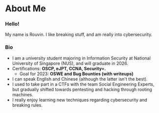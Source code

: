 # About Me

### Hello!

My name is Rouvin. I like breaking stuff, and am really into cybersecurity.

### Bio

* I am a university student majoring in Information Security at National University of Singapore (NUS), and will graduate in 2026.
* Certifications: **OSCP, eJPT, CCNA, Security+.**&#x20;
  * Goal for 2023: **OSWE and Bug Bounties (with writeups)**&#x20;
* I can speak English and Chinese (although the latter isn't the best).
* I used to take part in a CTFs with the team Social Engineering Experts, but gradually shifted towards pentesting and hacking through rooting machines.
* I really enjoy learning new techniques regarding cybersecurity and breaking rules.
